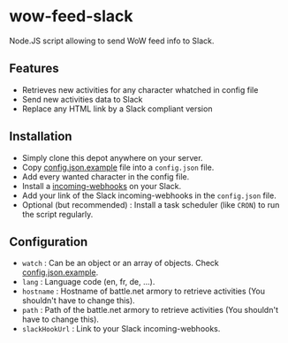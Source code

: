 wow-feed-slack
===========
Node.JS script allowing to send WoW feed info to Slack.

## Features
- Retrieves new activities for any character whatched in config file
- Send new activities data to Slack
- Replace any HTML link by a Slack compliant version

## Installation
- Simply clone this depot anywhere on your server.
- Copy [config.json.example](https://github.com/BernardJeremy/wow-feed-slack/blob/master/config.json.example) file into a `config.json` file.
- Add every wanted character in the config file.
- Install a [incoming-webhooks](https://api.slack.com/incoming-webhooks) on your Slack.
- Add your link of the Slack incoming-webhooks in the `config.json` file.
- Optional (but recommended) : Install a task scheduler (like `CRON`) to run the script regularly.

## Configuration
- `watch` : Can be an object or an array of objects. Check [config.json.example](https://github.com/BernardJeremy/wow-feed-slack/blob/master/config.json.example).
- `lang` : Language code (en, fr, de, ...).
- `hostname` : Hostname of battle.net armory to retrieve activities (You shouldn't have to change this).
- `path` : Path of the battle.net armory to retrieve activities (You shouldn't have to change this).
- `slackHookUrl` :  Link to your Slack incoming-webhooks.
